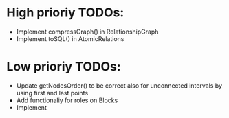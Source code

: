 # High prioriy TODOs:

* Implement compressGraph() in RelationshipGraph
* Implement toSQL() in AtomicRelations


# Low prioriy TODOs:

* Update getNodesOrder() to be correct also for unconnected intervals by using first and last points
* Add functionaliy for roles on Blocks
* Implement 
